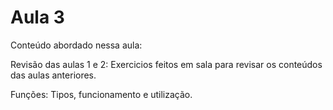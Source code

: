# Aula 3

Conteúdo abordado nessa aula:

Revisão das aulas 1 e 2: Exercicios feitos em sala para revisar os conteúdos das aulas anteriores.

Funções: Tipos, funcionamento e utilização.
